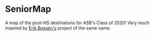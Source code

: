 # SeniorMap

A map of the post-HS destinations for ASB's Class of 2020! Very much inspired by [Erik Boesen's](https://github.com/ErikBoesen/seniormap) project of the same name.